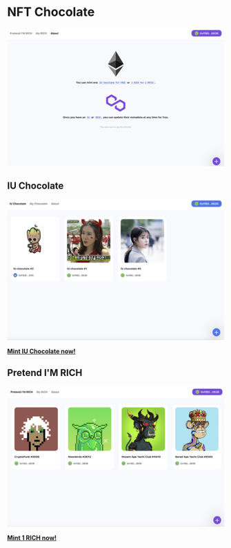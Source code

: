 # NFT Chocolate

![](./screenshots/home2.png)

## IU Chocolate

![](./screenshots/home3.png)

**[Mint IU Chocolate now!](https://idootop.github.io/NFT-Chocolate/index.html?nft=iu)**

## Pretend I'M RICH

![](./screenshots/home1.png)

**[Mint 1 RICH now!](https://idootop.github.io/NFT-Chocolate/index.html?nft=rich)**